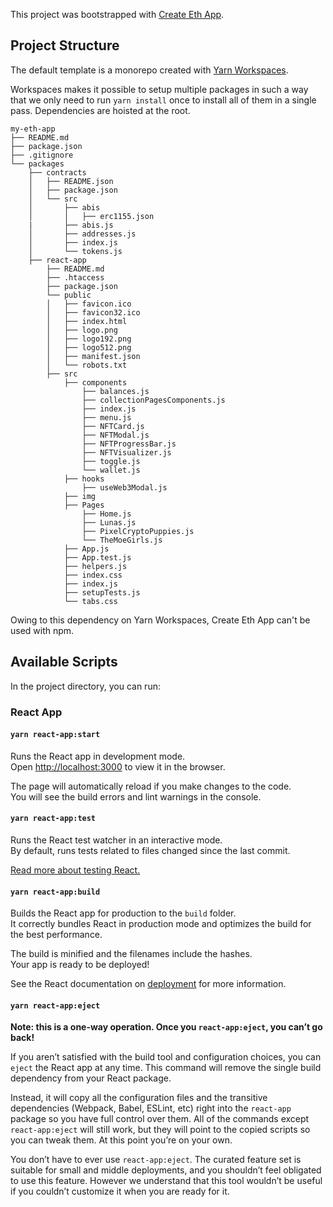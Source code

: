 This project was bootstrapped with [Create Eth App](https://github.com/paulrberg/create-eth-app).

## Project Structure

The default template is a monorepo created with [Yarn Workspaces](https://classic.yarnpkg.com/en/docs/workspaces/).

Workspaces makes it possible to setup multiple packages in such a way that we only need to run `yarn install` once to install all of them in
a single pass. Dependencies are hoisted at the root.

```
my-eth-app
├── README.md
├── package.json
├── .gitignore
└── packages
    ├── contracts
    │   ├── README.json
    │   ├── package.json
    │   └── src
    │       ├── abis
    │       │   ├── erc1155.json
    |       ├── abis.js
    │       ├── addresses.js
    │       ├── index.js
    │       └── tokens.js
    ├── react-app
        ├── README.md
        ├── .htaccess
        ├── package.json
        └── public
        │   ├── favicon.ico
        │   ├── favicon32.ico
        │   ├── index.html
        │   ├── logo.png
        │   ├── logo192.png
        │   ├── logo512.png
        │   ├── manifest.json
        │   └── robots.txt
        ├── src
            ├── components
                ├── balances.js
                ├── collectionPagesComponents.js
                ├── index.js
                ├── menu.js
                ├── NFTCard.js
                ├── NFTModal.js
                ├── NFTProgressBar.js
                ├── NFTVisualizer.js
                ├── toggle.js
                └── wallet.js
            ├── hooks
                ├── useWeb3Modal.js
            ├── img 
            ├── Pages
                ├── Home.js
                ├── Lunas.js
                ├── PixelCryptoPuppies.js
                └── TheMoeGirls.js
            ├── App.js
            ├── App.test.js
            ├── helpers.js
            ├── index.css
            ├── index.js
            ├── setupTests.js
            └── tabs.css
```

Owing to this dependency on Yarn Workspaces, Create Eth App can't be used with npm.

## Available Scripts

In the project directory, you can run:

### React App

#### `yarn react-app:start`

Runs the React app in development mode.<br>
Open [http://localhost:3000](http://localhost:3000) to view it in the browser.

The page will automatically reload if you make changes to the code.<br>
You will see the build errors and lint warnings in the console.

#### `yarn react-app:test`

Runs the React test watcher in an interactive mode.<br>
By default, runs tests related to files changed since the last commit.

[Read more about testing React.](https://facebook.github.io/create-react-app/docs/running-tests)

#### `yarn react-app:build`

Builds the React app for production to the `build` folder.<br />
It correctly bundles React in production mode and optimizes the build for the best performance.

The build is minified and the filenames include the hashes.<br />
Your app is ready to be deployed!

See the React documentation on [deployment](https://facebook.github.io/create-react-app/docs/deployment) for more information.

#### `yarn react-app:eject`

**Note: this is a one-way operation. Once you `react-app:eject`, you can’t go back!**

If you aren’t satisfied with the build tool and configuration choices, you can `eject` the React app at any time. This command will
remove the single build dependency from your React package.

Instead, it will copy all the configuration files and the transitive dependencies (Webpack, Babel, ESLint, etc) right
into the `react-app` package so you have full control over them. All of the commands except `react-app:eject` will still work,
but they will point to the copied scripts so you can tweak them. At this point you’re on your own.

You don’t have to ever use `react-app:eject`. The curated feature set is suitable for small and middle deployments, and you shouldn’t feel obligated to use this feature. However we understand that this tool wouldn’t be useful if you couldn’t customize it when you are ready for it.
